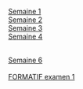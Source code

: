[Semaine 1](semaine01/1-Intro_programmation.md) <br>
[Semaine 2](semaine02/1-Variables.md)<br>
[Semaine 3](semaine03/1-Structures_alternatives.md)<br>
[Semaine 4](semaine04/1-Validation_entrees.md)<br>
<br>

[Semaine 6](semaine06/1-Boucle_for.md)<br>
<br>
[FORMATIF examen 1](formatif_examen01/formatif_examen01.md)<br>
